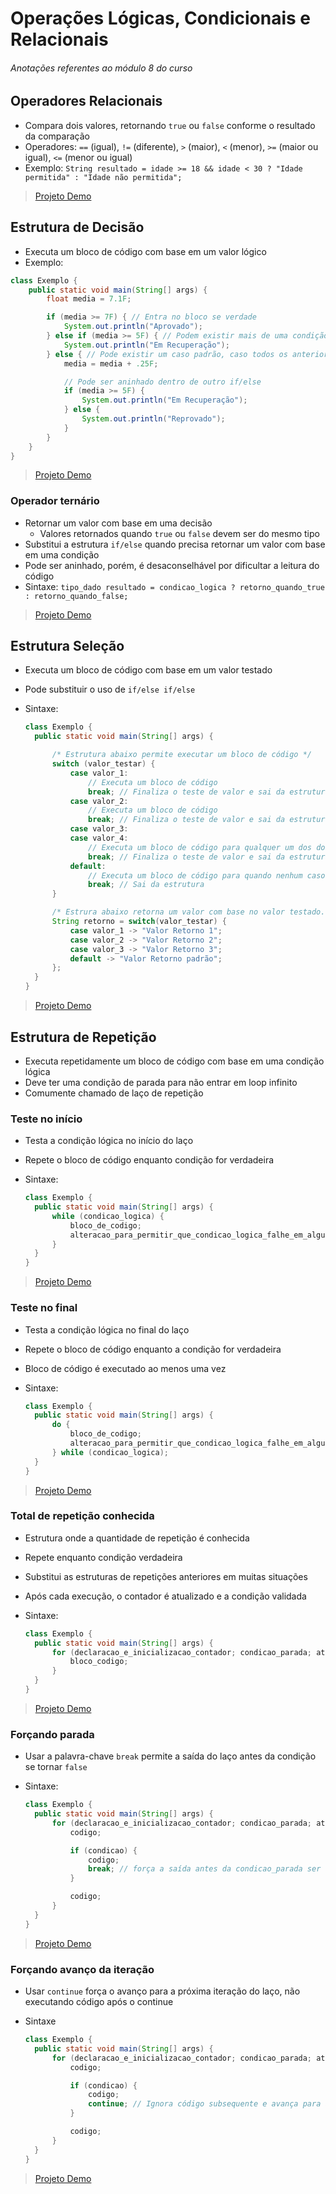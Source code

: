 # Operações Lógicas, Condicionais e Relacionais

###### _Anotações referentes ao módulo 8 do curso_

## Operadores Relacionais

- Compara dois valores, retornando `true` ou `false` conforme o resultado da comparação
- Operadores: `==` (igual), `!=` (diferente), `>` (maior), `<` (menor), `>=` (maior ou igual), `<=` (menor ou igual)
- Exemplo: `String resultado = idade >= 18 && idade < 30 ? "Idade permitida" : "Idade não permitida";`

> [Projeto Demo](https://github.com/tiagopgu/java-web-full-stack-spring-boot-rest-api/blob/f31591a1653bd4cec5671e80ee598f4cd7099e2e/MD8/Demo/src/Inicio.java#L15)

## Estrutura de Decisão

- Executa um bloco de código com base em um valor lógico
- Exemplo:

~~~java
class Exemplo {
    public static void main(String[] args) {
        float media = 7.1F;

        if (media >= 7F) { // Entra no bloco se verdade
            System.out.println("Aprovado");
        } else if (media >= 5F) { // Podem existir mais de uma condição, caso a anterior falhe
            System.out.println("Em Recuperação");
        } else { // Pode existir um caso padrão, caso todos os anteriores falhe
            media = media + .25F;

            // Pode ser aninhado dentro de outro if/else
            if (media >= 5F) {
                System.out.println("Em Recuperação");
            } else {
                System.out.println("Reprovado");
            }
        }
    }
}
~~~

> [Projeto Demo](https://github.com/tiagopgu/java-web-full-stack-spring-boot-rest-api/blob/74cdec436f423520b8a8933aea810158b5172a39/MD8/Demo/src/Inicio.java#L5)

### Operador ternário

- Retornar um valor com base em uma decisão
  - Valores retornados quando `true` ou `false` devem ser do mesmo tipo
- Substitui a estrutura `if/else` quando precisa retornar um valor com base em uma condição
- Pode ser aninhado, porém, é desaconselhável por dificultar a leitura do código
- Sintaxe: `tipo_dado resultado = condicao_logica ? retorno_quando_true : retorno_quando_false;`

> [Projeto Demo](https://github.com/tiagopgu/java-web-full-stack-spring-boot-rest-api/blob/454fb1878aad516a7784992d1f4e666da79fbd38/MD8/Demo/src/Inicio.java#L7)

## Estrutura Seleção

- Executa um bloco de código com base em um valor testado
- Pode substituir o uso de `if/else if/else`
- Sintaxe:

  ~~~java
  class Exemplo {
    public static void main(String[] args) {
  
        /* Estrutura abaixo permite executar um bloco de código */
        switch (valor_testar) {
            case valor_1:
                // Executa um bloco de código
                break; // Finaliza o teste de valor e sai da estrutura
            case valor_2:
                // Executa um bloco de código
                break; // Finaliza o teste de valor e sai da estrutura
            case valor_3:
            case valor_4:
                // Executa um bloco de código para qualquer um dos dois casos anteriores
                break; // Finaliza o teste de valor e sai da estrutura
            default:
                // Executa um bloco de código para quando nenhum caso anterior corresponder ao valor
                break; // Sai da estrutura
        }
  
        /* Estrura abaixo retorna um valor com base no valor testado. Retorno deve ser do mesmo tipo*/
        String retorno = switch(valor_testar) {
            case valor_1 -> "Valor Retorno 1";
            case valor_2 -> "Valor Retorno 2";
            case valor_3 -> "Valor Retorno 3";
            default -> "Valor Retorno padrão";
        };
    }
  }
  ~~~

> [Projeto Demo](https://github.com/tiagopgu/java-web-full-stack-spring-boot-rest-api/blob/120f70818852728443f984ccbf81a79395d17da3/MD8/Demo/src/Inicio.java#L11)

## Estrutura de Repetição

- Executa repetidamente um bloco de código com base em uma condição lógica
- Deve ter uma condição de parada para não entrar em loop infinito
- Comumente chamado de laço de repetição

### Teste no início

- Testa a condição lógica no início do laço
- Repete o bloco de código enquanto condição for verdadeira
- Sintaxe:

  ~~~java
  class Exemplo {
    public static void main(String[] args) {
        while (condicao_logica) {
            bloco_de_codigo;
            alteracao_para_permitir_que_condicao_logica_falhe_em_algum_momento_para_encerrar_laco;
        }
    }
  }
  ~~~

> [Projeto Demo](https://github.com/tiagopgu/java-web-full-stack-spring-boot-rest-api/blob/84ff032434db3b98d13461163b0dd771f28f93c0/MD8/Demo/src/Inicio.java#L187)

### Teste no final

- Testa a condição lógica no final do laço
- Repete o bloco de código enquanto a condição for verdadeira
- Bloco de código é executado ao menos uma vez
- Sintaxe:
  
  ~~~java
  class Exemplo {
    public static void main(String[] args) {
        do {
            bloco_de_codigo;
            alteracao_para_permitir_que_condicao_logica_falhe_em_algum_momento_para_encerrar_laco;
        } while (condicao_logica);
    }
  }
  ~~~

> [Projeto Demo](https://github.com/tiagopgu/java-web-full-stack-spring-boot-rest-api/blob/84ff032434db3b98d13461163b0dd771f28f93c0/MD8/Demo/src/Inicio.java#L200)

### Total de repetição conhecida

- Estrutura onde a quantidade de repetição é conhecida
- Repete enquanto condição verdadeira
- Substitui as estruturas de repetições anteriores em muitas situações
- Após cada execução, o contador é atualizado e a condição validada
- Sintaxe:

  ~~~java
  class Exemplo {
    public static void main(String[] args) {
        for (declaracao_e_inicializacao_contador; condicao_parada; atualizacao_contador) {
            bloco_codigo;
        }
    }
  }
  ~~~

> [Projeto Demo](https://github.com/tiagopgu/java-web-full-stack-spring-boot-rest-api/blob/6659186c5cebb7b0a990da311d677849a80f06b9/MD8/Demo/src/Inicio.java#L211)

### Forçando parada

- Usar a palavra-chave `break` permite a saída do laço antes da condição se tornar `false`
- Sintaxe:

  ~~~java
  class Exemplo {
    public static void main(String[] args) {
        for (declaracao_e_inicializacao_contador; condicao_parada; atualizacao_contador) {
            codigo;
  
            if (condicao) {
                codigo;
                break; // força a saída antes da condicao_parada ser false
            }
  
            codigo;
        }
    }
  }
  ~~~

> [Projeto Demo](https://github.com/tiagopgu/java-web-full-stack-spring-boot-rest-api/blob/989b47703c4af787f77bf68ea8760a999f6099a3/MD8/Demo/src/Inicio.java#L220)

### Forçando avanço da iteração

- Usar `continue` força o avanço para a próxima iteração do laço, não executando código após o continue
- Sintaxe

  ~~~java
  class Exemplo {
    public static void main(String[] args) {
        for (declaracao_e_inicializacao_contador; condicao_parada; atualizacao_contador) {
            codigo;
  
            if (condicao) {
                codigo;
                continue; // Ignora código subsequente e avança para a próxima iteração
            }
  
            codigo;
        }
    }
  }
  ~~~

> [Projeto Demo](https://github.com/tiagopgu/java-web-full-stack-spring-boot-rest-api/blob/31c39cb5ccdb71fb27d4924b386b41f9cb4cc686/MD8/Demo/src/Inicio.java#L235)